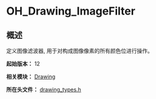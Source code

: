 # OH_Drawing_ImageFilter

## 概述

定义图像滤波器, 用于对构成图像像素的所有颜色位进行操作。

**起始版本：** 12

**相关模块：** [Drawing](capi-drawing.md)

**所在头文件：** [drawing_types.h](capi-drawing-types-h.md)

